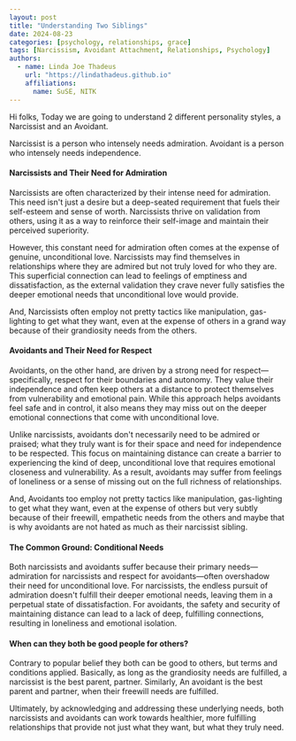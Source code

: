 ```yaml
---
layout: post
title: "Understanding Two Siblings"
date: 2024-08-23
categories: [psychology, relationships, grace]
tags: [Narcissism, Avoidant Attachment, Relationships, Psychology]
authors:
  - name: Linda Joe Thadeus
    url: "https://lindathadeus.github.io"
    affiliations:
      name: SuSE, NITK
---
```

Hi folks,
Today we are going to understand 2 different personality styles, a Narcissist and an Avoidant.

Narcissist is a person who intensely needs admiration.
Avoidant is a person who intensely needs independence.

#### **Narcissists and Their Need for Admiration**

Narcissists are often characterized by their intense need for admiration. This need isn't just a desire but a deep-seated requirement that fuels their self-esteem and sense of worth. Narcissists thrive on validation from others, using it as a way to reinforce their self-image and maintain their perceived superiority.

However, this constant need for admiration often comes at the expense of genuine, unconditional love. Narcissists may find themselves in relationships where they are admired but not truly loved for who they are. This superficial connection can lead to feelings of emptiness and dissatisfaction, as the external validation they crave never fully satisfies the deeper emotional needs that unconditional love would provide.

And, Narcissists often employ not pretty tactics like manipulation, gas-lighting to get what they want, even at the expense of others in a grand way because of their grandiosity needs from the others.

#### **Avoidants and Their Need for Respect**

Avoidants, on the other hand, are driven by a strong need for respect—specifically, respect for their boundaries and autonomy. They value their independence and often keep others at a distance to protect themselves from vulnerability and emotional pain. While this approach helps avoidants feel safe and in control, it also means they may miss out on the deeper emotional connections that come with unconditional love.

Unlike narcissists, avoidants don't necessarily need to be admired or praised; what they truly want is for their space and need for independence to be respected. This focus on maintaining distance can create a barrier to experiencing the kind of deep, unconditional love that requires emotional closeness and vulnerability. As a result, avoidants may suffer from feelings of loneliness or a sense of missing out on the full richness of relationships.

And, Avoidants too employ not pretty tactics like manipulation, gas-lighting to get what they want, even at the expense of others but very subtly because of their freewill, empathetic needs from the others and maybe that is why avoidants are not hated as much as their narcissist sibling.

#### **The Common Ground: Conditional Needs**

Both narcissists and avoidants suffer because their primary needs—admiration for narcissists and respect for avoidants—often overshadow their need for unconditional love. For narcissists, the endless pursuit of admiration doesn't fulfill their deeper emotional needs, leaving them in a perpetual state of dissatisfaction. For avoidants, the safety and security of maintaining distance can lead to a lack of deep, fulfilling connections, resulting in loneliness and emotional isolation.

#### **When can they both be good people for others?**
Contrary to popular belief they both can be good to others, but terms and conditions applied. Basically, as long as the grandiosity needs are fulfilled, a narcissist is the best parent, partner. Similarly, An avoidant is the best parent and partner, when their freewill needs are fulfilled.

Ultimately, by acknowledging and addressing these underlying needs, both narcissists and avoidants can work towards healthier, more fulfilling relationships that provide not just what they want, but what they truly need.

